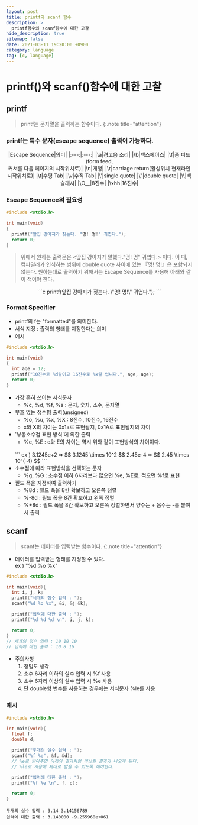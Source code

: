 ```yaml
---
layout: post
title: printf와 scanf 함수
description: >
  printf함수와 scanf함수에 대한 고찰
hide_description: true
sitemap: false
date: 2021-03-11 19:20:00 +0900
category: language
tag: [c, language]
---
```


# printf()와 scanf()함수에 대한 고찰

## printf

> printf는 문자열을 출력하는 함수이다.
{:.note title="attention"}

### printf는 특수 문자(escape sequence) 출력이 가능하다.

<center>
|Escape Sequence|의미|
|:---:|:---:|
|\a|경고음 소리|
|\b|백스페이스|
|\f|폼 피드(form feed, <br/>커서를 다음 페이지의 시작위치로)|
|\n|개행|
|\r|carriage return(활성위치 현재라인 시작위치로)|
|\t|수평 Tab|
|\v|수직 Tab|
|\'|single quote|
|\"|double quote|
|\\|백슬래시|
|\O__|8진수|
|\xhh|16진수|
</center>

### Escape Sequence의 필요성

```c
#include <stdio.h>

int main(void)
{
  printf("앞집 강아지가 짖는다. "멍! 멍!" 귀엽다.");
  return 0;
}
```

> 위에서 원하는 출력문은 <앞집 강아지가 말했다."멍! 멍" 귀엽다.> 이다.
> 이 때, 컴파일러가 인식하는 범위에 double quote 사이에 있는 『멍! 멍!』은 포함되지 않는다.
> 원하는대로 출력하기 위해서는 Escape Sequence를 사용해 아래와 같이 적어야 한다.

<center>
  ```c
  printf(앞집 강아지가 짖는다. \"멍! 멍!\" 귀엽다.");
  ```
</center>

### Format Specifier

* printf의 f는 "formatted"를 의미한다.
* 서식 지정 : 출력의 형태를 지정한다는 의미
* 예시
```c
#include <stdio.h>

int main(void)
{
  int age = 12;
  printf("10진수로 %d살이고 16진수로 %x살 입니다.", age, age);
  return 0;
}
```

* 가장 흔히 쓰이는 서식문자
  * %c, %d, %f, %s : 문자, 숫자, 소수, 문자열
* 부호 없는 정수형 출력(unsigned)
  * %o, %u, %x, %X : 8진수, 10진수, 16진수
  * x와 X의 차이는 0x1a로 표현될지, 0x1A로 표현될지의 차이
* '부동소수점 표현 방식'에 의한 출력
  * %e, %E : e와 E의 차이는 역시 위와 같이 표현방식의 차이이다.
  <br/>
  ```
  ex )
  3.1245e+2 ➡ $$ 3.1245 \times 10^2 $$
  2.45e-4 ➡ $$ 2.45 \times 10^(-4) $$
  ```
* 소수점에 따라 표현방식을 선택하는 문자
  * %g, %G : 소수점 이하 6자리보다 많으면 %e, %E로, 적으면 %f로 표현
* 필드 폭을 지정하여 출력하기
  * %8d : 필드 폭을 8칸 확보하고 오른쪽 정렬
  * %-8d : 필드 폭을 8칸 확보하고 왼쪽 정렬
  * %+8d : 필드 폭을 8칸 확보하고 오른쪽 정렬하면서 양수는 + 음수는 -를 붙여서 출력

## scanf

> scanf는 데이터를 입력받는 함수이다.
{:.note title="attention"}

* 데이터를 입력받는 형태를 지정할 수 있다. <br/>
ex ) "%d %o %x"

```c
#include <stdio.h>

int main(void){
  int i, j, k;
  printf("세개의 정수 입력 : ");
  scanf("%d %o %x", &i, &j &k);

  printf("입력에 대한 출력 : ");
  printf("%d %d %d \n", i, j, k);

  return 0;
}
// 세개의 정수 입력 : 10 10 10
// 입력에 대한 출력 : 10 8 16
```

* 주의사항
  1. 정밀도 생각
  2. 소수 6자리 이하의 실수 입력 시 %f 사용
  3. 소수 6자리 이상의 실수 입력 시 %e 사용
  4. 단 double형 변수를 사용하는 경우에는 서식문자 %le를 사용

### 예시

```c
#include <stdio.h>

int main(void){
  float f;
  double d;

  printf("두개의 실수 입력 : ");
  scanf("%f %e", &f, &d);
  // %e로 받아주면 아래의 결과처럼 이상한 결과가 나오게 된다.
  // %le로 사용해 제대로 받을 수 있도록 해야한다.

  printf("입력에 대한 출력 : ");
  printf("%f %e \n", f, d);

  return 0;
}
```

```
두개의 실수 입력 : 3.14 3.14156789
입력에 대한 출력 : 3.140000 -9.255960e+061
```